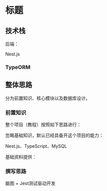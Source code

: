 # 标题

## 技术栈

后端：

Nest.js

### TypeORM

## 整体思路

分为前置知识、核心模块以及数据库设计。

### 前置知识

整个项目（教程）按照如下思路进行：

忽略基础知识，默认已经具备开这个项目的能力：

Nest.js、TypeScript、MySQL

基础资料提供：

### 撰写思路

脑图 + Jest测试驱动开发



